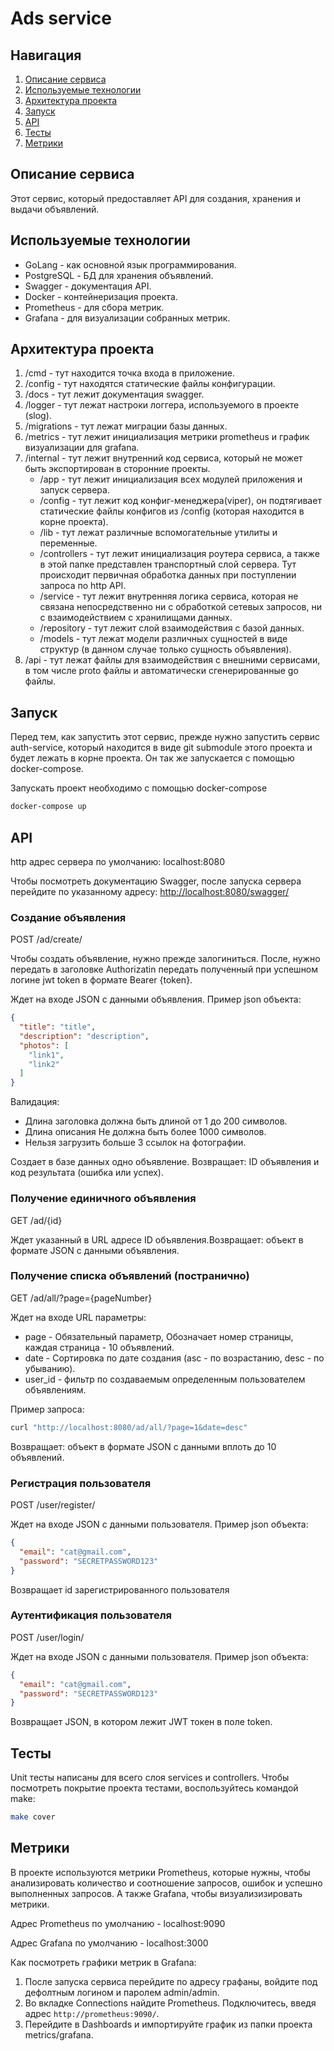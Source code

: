 # Ads service

## Навигация

1. [Описание сервиса](#описание-сервиса)
2. [Используемые технологии](#используемые-технологии)
3. [Архитектура проекта](#архитектура-проекта)
4. [Запуск](#запуск)
5. [API](#api)
6. [Тесты](#тесты)
7. [Метрики](#метрики)

## Описание сервиса

Этот сервис, который предоставляет API для создания, хранения и выдачи объявлений.

## Используемые технологии

- GoLang - как основной язык программирования.
- PostgreSQL - БД для хранения объявлений.
- Swagger - документация API.
- Docker - контейнеризация проекта.
- Prometheus - для сбора метрик.
- Grafana - для визуализации собранных метрик.

## Архитектура проекта

1. /cmd - тут находится точка входа в приложение.
2. /config - тут находятся статические файлы конфигурации.
3. /docs - тут лежит документация swagger.
4. /logger - тут лежат настроки логгера, используемого в проекте (slog).
5. /migrations - тут лежат миграции базы данных.
6. /metrics - тут лежит инициализация метрики prometheus и график визуализации для grafana.
7. /internal - тут лежит внутренний код сервиса, который не может быть экспортирован в сторонние проекты.
    - /app - тут лежит инициализация всех модулей приложения и запуск сервера.
    - /config - тут лежит код конфиг-менеджера(viper), он подтягивает статические файлы конфигов из /config (которая находится в корне проекта).
    - /lib - тут лежат различные вспомогательные утилиты и переменные.
    - /controllers - тут лежит инициализация роутера сервиса, а также в этой папке представлен транспортный слой сервера. Тут происходит первичная обработка данных при поступлении запроса по http API.
    - /service - тут лежит внутренняя логика сервиса, которая не связана непосредственно ни с обработкой сетевых запросов, ни с взаимодействием с хранилищами данных.
    - /repository - тут лежит слой взаимодействия с базой данных.
    - /models - тут лежат модели различных сущностей в виде структур (в данном случае только сущность объявления).
8. /api - тут лежат файлы для взаимодействия с внешними сервисами, в том числе proto файлы и автоматически сгенерированные go файлы.

## Запуск

Перед тем, как запустить этот сервис, прежде нужно запустить сервис auth-service, который находится в виде git submodule этого проекта и будет лежать в корне проекта. Он так же запускается с помощью docker-compose.

Запускать проект необходимо с помощью docker-compose

```bash
docker-compose up
```

## API

http адрес сервера по умолчанию: localhost:8080

Чтобы посмотреть документацию Swagger, после запуска сервера перейдите по указанному адресу:
<http://localhost:8080/swagger/>

### Создание объявления

POST /ad/create/

Чтобы создать объявление, нужно прежде залогиниться. После, нужно передать в заголовке Authorizatin передать полученный при успешном логине jwt token в формате Bearer {token}.

Ждет на входе JSON с данными объявления. Пример json объекта:

```json
{
  "title": "title",
  "description": "description",
  "photos": [
    "link1",
    "link2"
  ]
}
```

Валидация:

- Длина заголовка должна быть длиной от 1 до 200 символов.
- Длина описания Не должна быть более 1000 символов.
- Нельзя загрузить больше 3 ссылок на фотографии.

Создает в базе данных одно объявление.
Возвращает: ID объявления и код результата (ошибка или успех).

### Получение единичного объявления

GET /ad/{id}

Ждет указанный в URL адресе ID объявления.Возвращает: объект в формате JSON с данными объявления.

### Получение списка объявлений (постранично)

GET /ad/all/?page={pageNumber}

Ждет на входе URL параметры:

- page - Обязательный параметр, Обозначает номер страницы, каждая страница - 10 объявлений.
- date - Сортировка по дате создания (asc - по возрастанию, desc - по убыванию).
- user_id - фильтр по создаваемым определенным пользователем объявлениям.

Пример запроса:

```bash
curl "http://localhost:8080/ad/all/?page=1&date=desc"
```

Возвращает: объект в формате JSON с данными вплоть до 10 объявлений.

### Регистрация пользователя

POST /user/register/

Ждет на входе JSON с данными пользователя. Пример json объекта:

```json
{
  "email": "cat@gmail.com",
  "password": "SECRETPASSWORD123"
}
```

Возвращает id зарегистрированного пользователя

### Аутентификация пользователя

POST /user/login/

Ждет на входе JSON с данными пользователя. Пример json объекта:

```json
{
  "email": "cat@gmail.com",
  "password": "SECRETPASSWORD123"
}
```

Возвращает JSON, в котором лежит JWT токен в поле token.

## Тесты

Unit тесты написаны для всего слоя services и controllers.
Чтобы посмотреть покрытие проекта тестами, воспользуйтесь командой make:

```bash
make cover
```

## Метрики

В проекте используются метрики Prometheus, которые нужны, чтобы анализировать количество и соотношение запросов, ошибок и успешно выполненных запросов. А также Grafana, чтобы визуализизировать метрики.

Адрес Prometheus по умолчанию - localhost:9090

Адрес Grafana по умолчанию - localhost:3000

Как посмотреть графики метрик в Grafana:

  1. После запуска сервиса перейдите по адресу графаны, войдите под дефолтным логином и паролем admin/admin.
  2. Во вкладке Connections найдите Prometheus. Подключитесь, введя адрес `http://prometheus:9090/`.
  3. Перейдите в Dashboards и импортируйте график из папки проекта metrics/grafana.
